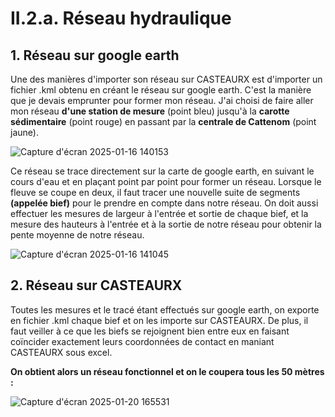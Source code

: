 # II.2.a. Réseau hydraulique

## 1. Réseau sur google earth

Une des manières d'importer son réseau sur CASTEAURX est d'importer un fichier .kml obtenu en créant le réseau sur google earth.
C'est la manière que je devais emprunter pour former mon réseau. J'ai choisi de faire aller mon réseau **d'une station de mesure** (point bleu) jusqu'à la **carotte sédimentaire** (point rouge) en passant par la **centrale de Cattenom** (point jaune).

![Capture d'écran 2025-01-16 140153](https://github.com/user-attachments/assets/2124b808-5bb2-4ad5-b74f-c23a9dda8f3f)

Ce réseau se trace directement sur la carte de google earth, en suivant le cours d'eau et en plaçant point par point pour former un réseau. Lorsque le fleuve se coupe en deux, il faut tracer une nouvelle suite de segments **(appelée bief)** pour le prendre en compte dans notre réseau.
On doit aussi effectuer les mesures de largeur à l'entrée et sortie de chaque bief, et la mesure des hauteurs à l'entrée et à la sortie de notre réseau pour obtenir la pente moyenne de notre réseau.

![Capture d'écran 2025-01-16 141045](https://github.com/user-attachments/assets/d543a0ca-4bdb-496e-88fe-6145a70fbf18)

## 2. Réseau sur CASTEAURX

Toutes les mesures et le tracé étant effectués sur google earth, on exporte en fichier .kml chaque bief et on les importe sur CASTEAURX.
De plus, il faut veiller à ce que les biefs se rejoignent bien entre eux en faisant coïncider exactement leurs coordonnées de contact en maniant CASTEAURX sous excel.

**On obtient alors un réseau fonctionnel et on le coupera tous les 50 mètres :**

![Capture d'écran 2025-01-20 165531](https://github.com/user-attachments/assets/9755b821-b3ef-466a-9211-6d85a4cdf00d)
